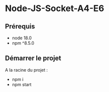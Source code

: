 # Node-JS-Socket-A4-E6

## Prérequis
- node 18.0
- npm ^8.5.0

## Démarrer le projet
A la racine du projet :
- npm i
- npm start
